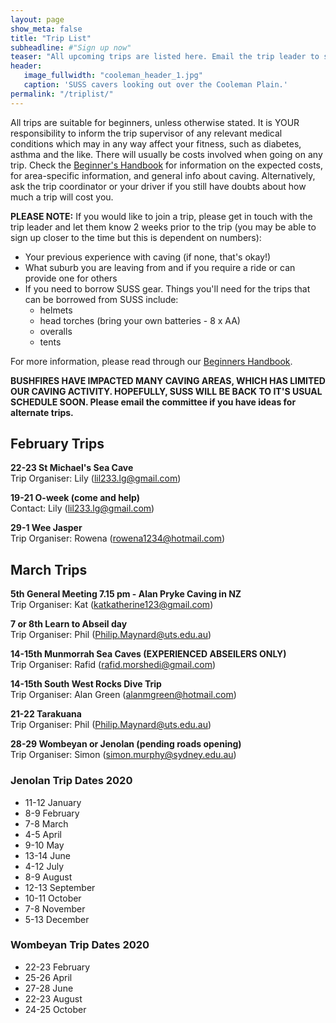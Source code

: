 ```yaml
---
layout: page
show_meta: false
title: "Trip List"
subheadline: #"Sign up now"
teaser: "All upcoming trips are listed here. Email the trip leader to sign up."
header:
   image_fullwidth: "cooleman_header_1.jpg"
   caption: 'SUSS cavers looking out over the Cooleman Plain.'
permalink: "/triplist/"
---
```


<!-- To Do convert this to auto genarage from a yaml file -->

All trips are suitable for beginners, unless otherwise stated.  It is YOUR responsibility to inform the trip supervisor of any relevant medical
conditions which may in any way affect your fitness, such as diabetes,
asthma and the like. There will usually be costs involved when going on any trip. Check the <a href="/assets/handbook.pdf">Beginner's Handbook</a>
for information on the expected costs, for area-specific information, and general info about caving. Alternatively, ask the trip coordinator or your driver
if you still have doubts about how much a trip will cost you.

**PLEASE NOTE:**
If you would like to join a trip, please get in touch with the trip leader and let them know 2 weeks prior to the trip (you may be able to sign up closer to the time but this is dependent on numbers):

-   Your previous experience with caving (if none, that's okay!)
-   What suburb you are leaving from and if you require a ride or can provide one for others
-   If you need to borrow SUSS gear. Things you'll need for the trips that can be borrowed from SUSS include:
    -   helmets
    -   head torches (bring your own batteries - 8 x AA)
    -   overalls
    -   tents

For more information, please read through our [Beginners Handbook](/assets/handbook.pdf).

**BUSHFIRES HAVE IMPACTED MANY CAVING AREAS, WHICH HAS LIMITED OUR CAVING ACTIVITY. HOPEFULLY, SUSS WILL BE BACK TO IT'S USUAL SCHEDULE SOON. Please email the committee if you have ideas for alternate trips.**

## February Trips 

**22-23 St Michael's Sea Cave**  
Trip Organiser: Lily (lil233.lg@gmail.com)

**19-21 O-week (come and help)**  
Contact: Lily (lil233.lg@gmail.com) 

**29-1 Wee Jasper**  
Trip Organiser: Rowena (rowena1234@hotmail.com)  


## March Trips 

**5th General Meeting 7.15 pm - Alan Pryke Caving in NZ**   
Trip Organiser: Kat (katkatherine123@gmail.com)

**7 or 8th Learn to Abseil day**   
Trip Organiser: Phil (Philip.Maynard@uts.edu.au)

**14-15th Munmorrah Sea Caves (EXPERIENCED ABSEILERS ONLY)**   
Trip Organiser: Rafid (rafid.morshedi@gmail.com)

**14-15th South West Rocks Dive Trip**   
Trip Organiser: Alan Green (alanmgreen@hotmail.com)

**21-22 Tarakuana**   
Trip Organiser: Phil (Philip.Maynard@uts.edu.au)

**28-29 Wombeyan or Jenolan (pending roads opening)**   
Trip Organiser: Simon (simon.murphy@sydney.edu.au)


### Jenolan Trip Dates 2020  

- 11-12 January
- 8-9 February
- 7-8 March
- 4-5 April
- 9-10 May
- 13-14 June
- 4-12 July 
- 8-9 August
- 12-13 September
- 10-11 October
- 7-8 November
- 5-13 December

### Wombeyan Trip Dates 2020

- 22-23 February
- 25-26 April
- 27-28 June
- 22-23 August
- 24-25 October

